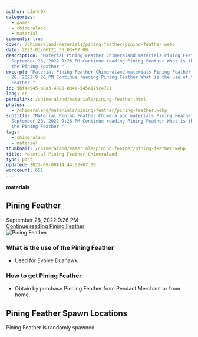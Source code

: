 ```yaml
---
author: L3n4r0x
categories:
  - games
  - chimeraland
  - material
comments: true
cover: /chimeraland/materials/pining-feather/pining-feather.webp
date: 2022-01-06T21:56:03+07:00
description: "Material Pining Feather Chimeraland materials Pining Feather
  September 28, 2022 9:26 PM Continue reading Pining Feather What is the use of
  the Pining Feather "
excerpt: "Material Pining Feather Chimeraland materials Pining Feather September
  28, 2022 9:26 PM Continue reading Pining Feather What is the use of the Pining
  Feather "
id: 9bf4e945-a8a3-4888-834a-545a179c4721
lang: en
permalink: /chimeraland/materials/pining-feather.html
photos:
  - /chimeraland/materials/pining-feather/pining-feather.webp
subtitle: "Material Pining Feather Chimeraland materials Pining Feather
  September 28, 2022 9:26 PM Continue reading Pining Feather What is the use of
  the Pining Feather "
tags:
  - chimeraland
  - material
thumbnail: /chimeraland/materials/pining-feather/pining-feather.webp
title: Material Pining Feather Chimeraland
type: post
updated: 2023-08-08T14:44:52+07:00
wordcount: 651
---
```


<link
  rel="stylesheet"
  href="https://rawcdn.githack.com/dimaslanjaka/Web-Manajemen/870a349/css/bootstrap-5-3-0-alpha3-wrapper.css"
/>
<section id="bootstrap-wrapper">
  <div data-bs-theme="dark">
    <div
      class="row g-0 border rounded overflow-hidden flex-md-row mb-4 shadow-sm position-relative bg-dark text-light"
    >
      <div class="col p-4 d-flex flex-column position-static">
        <strong class="d-inline-block mb-2 text-success">materials</strong>
        <h2 class="mb-0">Pining Feather</h2>
        <div class="mb-1 text-muted">September 28, 2022 9:26 PM</div>
        <a
          href="/chimeraland/materials/pining-feather.html"
          class="stretched-link d-none text-primary"
          >Continue reading Pining Feather</a
        >
      </div>
      <div class="col-auto d-none d-md-block d-lg-block">
        <img
          src="https://www.webmanajemen.com/chimeraland/materials/pining-feather/pining-feather.webp"
          alt="Pining Feather"
        />
      </div>
    </div>
    <div class="row">
      <div class="col-lg-6 col-12 mb-2">
        <div class="card">
          <div class="card-body">
            <h3 class="card-title">What is the use of the Pining Feather</h3>
            <div class="card-text">
              <ul>
                <li>Used for Evolve Duahawk</li>
              </ul>
            </div>
          </div>
        </div>
      </div>
      <div class="col-lg-6 col-12 mb-2">
        <div class="card">
          <div class="card-body">
            <h3 class="card-title">How to get Pining Feather</h3>
            <div class="card-text">
              <ul>
                <li>
                  Obtain by purchase Pinning Feather from Pendant Merchant or
                  from home.
                </li>
              </ul>
            </div>
          </div>
        </div>
      </div>
      <div class="col-12 mb-2">
        <h2>Pining Feather Spawn Locations</h2>
        <p>Pining Feather is randomly spawned</p>
      </div>
    </div>
  </div>
</section>